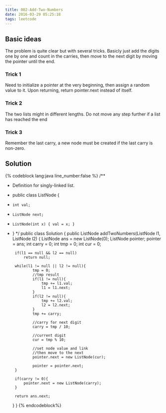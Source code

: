 ```yaml
---
title: 002-Add-Two-Numbers
date: 2016-03-29 05:25:18
tags: leetcode
---
```

## Basic ideas
The problem is quite clear but with several tricks. Basicly just add the digits one by one and count in the carries, then move to the next digit by moving the pointer until the end.
### Trick 1
Need to initialize a pointer at the very beginning, then assign a random value to it. Upon returning, return pointer.next instead of itself.
### Trick 2
The two lists might in different lengths. Do not move any step further if a list has reached the end
### Trick 3
Remember the last carry, a new node must be created if the last carry is non-zero.
<!-- more -->
## Solution
{% codeblock lang:java line_number:false %}
/**
 * Definition for singly-linked list.
 * public class ListNode {
 *     int val;
 *     ListNode next;
 *     ListNode(int x) { val = x; }
 * }
 */
public class Solution {
    public ListNode addTwoNumbers(ListNode l1, ListNode l2) {
        ListNode ans = new ListNode(0); ListNode pointer;
        pointer = ans; int carry = 0; int tmp = 0; int cur = 0;
        
        if(l1 == null && l2 == null)
            return null;
        
        while(l1 != null || l2 != null){
                tmp = 0;
                //tmp result
                if(l1 != null){
                    tmp += l1.val;
                    l1 = l1.next;
                }
                if(l2 != null){
                    tmp += l2.val;
                    l2 = l2.next;
                }
                tmp += carry;
                
                //carry for next digit
                carry = tmp / 10;
    
                //current digit
                cur = tmp % 10;
                
                //set node value and link
                //then move to the next
                pointer.next = new ListNode(cur);

                pointer = pointer.next;
        }
        
        if(carry != 0){
            pointer.next = new ListNode(carry);
        }
        
        return ans.next;
    }
}
{% endcodeblock%}
